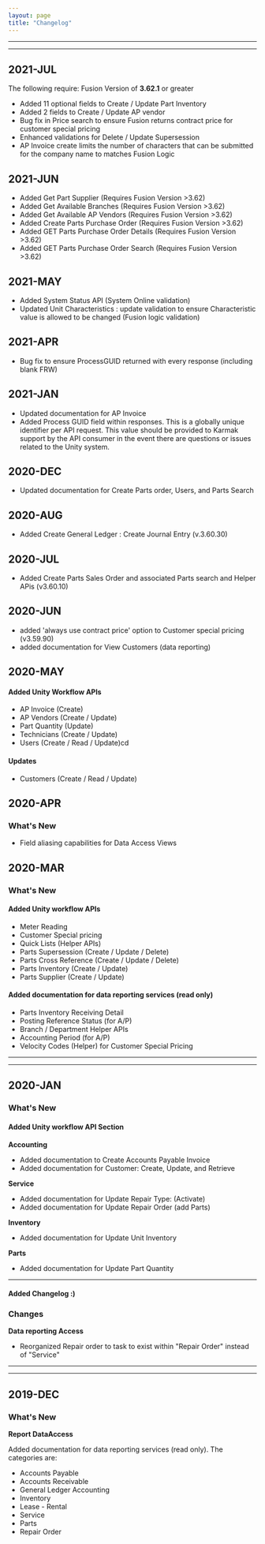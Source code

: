 ```yaml
---
layout: page
title: "Changelog"
---
```


---
---
## 2021-JUL
The following require: Fusion Version of **3.62.1** or greater
* Added 11 optional fields to Create / Update Part Inventory  
* Added 2 fields to Create / Update AP vendor
* Bug fix in Price search to ensure Fusion returns contract price for customer special pricing
* Enhanced validations for Delete / Update Supersession
* AP Invoice create limits the number of characters that can be submitted for the company name to matches Fusion Logic


## 2021-JUN
* Added Get Part Supplier     (Requires Fusion Version >3.62)
* Added Get Available Branches    (Requires Fusion Version >3.62)
* Added Get Available AP Vendors    (Requires Fusion Version >3.62)
* Added Create Parts Purchase Order    (Requires Fusion Version >3.62)
* Added GET Parts Purchase Order Details    (Requires Fusion Version >3.62)
* Added GET Parts Purchase Order Search    (Requires Fusion Version >3.62)


## 2021-MAY
* Added System Status API (System Online validation)
* Updated Unit Characteristics :  update validation to ensure Characteristic value is allowed to be changed (Fusion logic validation) 

## 2021-APR
* Bug fix to ensure ProcessGUID returned with every response (including blank FRW)

## 2021-JAN
* Updated documentation for AP Invoice 
* Added Process GUID field within responses.  This is a globally unique identifier per API request.  This value should be provided to Karmak support by the API consumer in the event there are questions or issues related to the Unity system.

## 2020-DEC
* Updated documentation for Create Parts order, Users, and Parts Search

## 2020-AUG
* Added Create General Ledger : Create Journal Entry  (v.3.60.30)

## 2020-JUL
* Added Create Parts Sales Order and associated Parts search and Helper APis (v3.60.10)

## 2020-JUN
* added 'always use contract price' option to Customer special pricing  (v3.59.90)
* added documentation for View Customers (data reporting)


## 2020-MAY

#### Added Unity Workflow APIs
* AP Invoice (Create)
* AP Vendors (Create / Update)
* Part Quantity (Update)
* Technicians (Create / Update)
* Users (Create / Read / Update)cd

#### Updates
* Customers (Create / Read / Update)

## 2020-APR
### What's New
* Field aliasing capabilities for Data Access Views


## 2020-MAR
### What's New

#### Added Unity workflow APIs
* Meter Reading
* Customer Special pricing
* Quick Lists (Helper APIs)
* Parts Supersession (Create / Update / Delete)
* Parts Cross Reference (Create / Update / Delete)
* Parts Inventory (Create / Update) 
* Parts Supplier (Create / Update)

#### Added documentation for data reporting services (read only)
* Parts Inventory Receiving Detail
* Posting Reference Status (for A/P)
* Branch / Department Helper APIs
* Accounting Period (for A/P)
* Velocity Codes (Helper) for Customer Special Pricing


---
---

## 2020-JAN
### What's New

#### Added Unity workflow API Section
**Accounting**
 * Added documentation to Create Accounts Payable Invoice
 * Added documentation for Customer: Create, Update, and Retrieve

**Service**
 * Added documentation for Update Repair Type: (Activate)
 * Added documentation for Update Repair Order (add Parts)
	
**Inventory**
 * Added documentation for Update Unit Inventory
	
**Parts**
 * Added documentation for Update Part Quantity

---

#### Added Changelog :)


### Changes

**Data reporting Access**
* Reorganized Repair order to task to exist within "Repair Order" instead of "Service"

---
---

## 2019-DEC
### What's New

**Report DataAccess**


Added documentation for data reporting services (read only). The categories are:

* Accounts Payable
* Accounts Receivable
* General Ledger Accounting
* Inventory
* Lease - Rental
* Service
* Parts
* Repair Order

